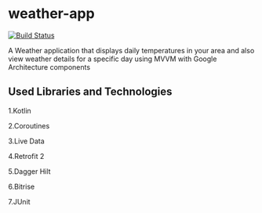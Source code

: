 # weather-app

[![Build Status](https://app.bitrise.io/app/0326b448df2c7010/status.svg?token=j5OsM8XmksbUdAAdMHq61Q)](https://app.bitrise.io/app/0326b448df2c7010)

A Weather application that displays daily temperatures in your area and also view weather details for a specific day using MVVM with Google Architecture components

## Used Libraries and Technologies

1.Kotlin

2.Coroutines

3.Live Data

4.Retrofit 2

5.Dagger Hilt

6.Bitrise

7.JUnit
